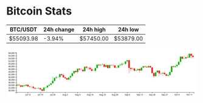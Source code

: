 # Bitcoin Stats

BTC/USDT|24h change|24h high|24h low|
|---|---|---|---|
|$55093.98|-3.94%|$57450.00|$53879.00|

<img src="./chart.svg">

